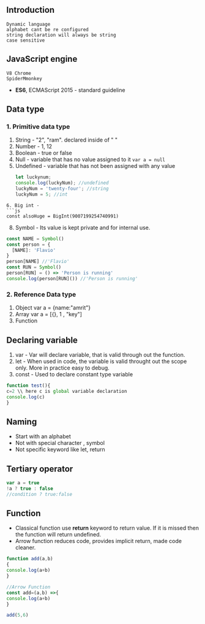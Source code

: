 ## Introduction
```
Dynamic language
alphabet cant be re configured
string declaration will always be string
case sensitive
```

## JavaScript engine
```
V8 Chrome
SpiderMmonkey
```

- **ES6**, ECMAScript 2015 - standard guideline 

## Data type
### 1. Primitive data type
1. String - "2", "ram". declared inside of " "
2. Number - 1, 12
3. Boolean - true or false
4. Null -  variable that has no value assigned to it
	`var a = null`
5. Undefined - variable that has not been assigned with any value
	```js
	let luckynum;
	console.log(luckyNum); //undefined
	luckyNum = 'twenty-four'; //string
	luckyNum = 5; //int
	
```
6. Big int - 
```js
const alsoHuge = BigInt(9007199254740991)
```
8. Symbol - Its value is kept private and for internal use.
```js
const NAME = Symbol()
const person = {
  [NAME]: 'Flavio'
}
person[NAME] //'Flavio'
const RUN = Symbol()
person[RUN] = () => 'Person is running'
console.log(person[RUN]()) //'Person is running'
```

### 2. Reference Data type
1. Object
	var a = {name:"amrit"}
2. Array 
	var a = [{}, 1 , "key"]
3. Function


## Declaring variable
1. var - Var will declare variable, that is valid through out the function.
2. let - When used in code, the variable is valid throught out the scope only. More in practice easy to debug.
3. const - Used to declare constant type variable 

```js
function test(){
c=2 \\ here c is global variable declaration
console.log(c)
}
```

## Naming
- Start with an alphabet 
- Not with special character , symbol
- Not specific keyword like let, return
 
## Tertiary operator
```js
var a = true
!a ? true : false
//condition ? true:false
```

## Function
- Classical function use **return** keyword to return value. If it is missed then the function will return undefined.
- Arrow function reduces code, provides implicit return, made code cleaner.
```js
function add(a,b)
{
console.log(a+b)
}

//Arrow Function
const add=(a,b) =>{
console.log(a+b)
}

add(5,6)
```
